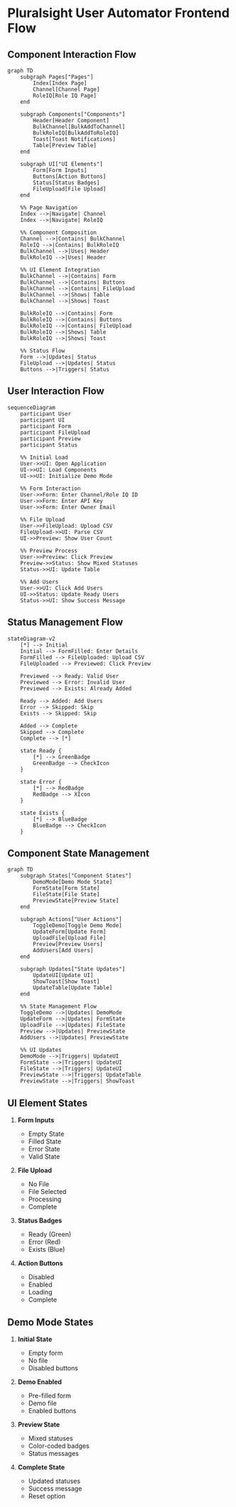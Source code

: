# Pluralsight User Automator Frontend Flow

## Component Interaction Flow

```mermaid
graph TD
    subgraph Pages["Pages"]
        Index[Index Page]
        Channel[Channel Page]
        RoleIQ[Role IQ Page]
    end

    subgraph Components["Components"]
        Header[Header Component]
        BulkChannel[BulkAddToChannel]
        BulkRoleIQ[BulkAddToRoleIQ]
        Toast[Toast Notifications]
        Table[Preview Table]
    end

    subgraph UI["UI Elements"]
        Form[Form Inputs]
        Buttons[Action Buttons]
        Status[Status Badges]
        FileUpload[File Upload]
    end

    %% Page Navigation
    Index -->|Navigate| Channel
    Index -->|Navigate| RoleIQ

    %% Component Composition
    Channel -->|Contains| BulkChannel
    RoleIQ -->|Contains| BulkRoleIQ
    BulkChannel -->|Uses| Header
    BulkRoleIQ -->|Uses| Header

    %% UI Element Integration
    BulkChannel -->|Contains| Form
    BulkChannel -->|Contains| Buttons
    BulkChannel -->|Contains| FileUpload
    BulkChannel -->|Shows| Table
    BulkChannel -->|Shows| Toast

    BulkRoleIQ -->|Contains| Form
    BulkRoleIQ -->|Contains| Buttons
    BulkRoleIQ -->|Contains| FileUpload
    BulkRoleIQ -->|Shows| Table
    BulkRoleIQ -->|Shows| Toast

    %% Status Flow
    Form -->|Updates| Status
    FileUpload -->|Updates| Status
    Buttons -->|Triggers| Status
```

## User Interaction Flow

```mermaid
sequenceDiagram
    participant User
    participant UI
    participant Form
    participant FileUpload
    participant Preview
    participant Status

    %% Initial Load
    User->>UI: Open Application
    UI->>UI: Load Components
    UI->>UI: Initialize Demo Mode

    %% Form Interaction
    User->>Form: Enter Channel/Role IQ ID
    User->>Form: Enter API Key
    User->>Form: Enter Owner Email

    %% File Upload
    User->>FileUpload: Upload CSV
    FileUpload->>UI: Parse CSV
    UI->>Preview: Show User Count

    %% Preview Process
    User->>Preview: Click Preview
    Preview->>Status: Show Mixed Statuses
    Status->>UI: Update Table

    %% Add Users
    User->>UI: Click Add Users
    UI->>Status: Update Ready Users
    Status->>UI: Show Success Message
```

## Status Management Flow

```mermaid
stateDiagram-v2
    [*] --> Initial
    Initial --> FormFilled: Enter Details
    FormFilled --> FileUploaded: Upload CSV
    FileUploaded --> Previewed: Click Preview
    
    Previewed --> Ready: Valid User
    Previewed --> Error: Invalid User
    Previewed --> Exists: Already Added
    
    Ready --> Added: Add Users
    Error --> Skipped: Skip
    Exists --> Skipped: Skip
    
    Added --> Complete
    Skipped --> Complete
    Complete --> [*]

    state Ready {
        [*] --> GreenBadge
        GreenBadge --> CheckIcon
    }
    
    state Error {
        [*] --> RedBadge
        RedBadge --> XIcon
    }
    
    state Exists {
        [*] --> BlueBadge
        BlueBadge --> CheckIcon
    }
```

## Component State Management

```mermaid
graph TD
    subgraph States["Component States"]
        DemoMode[Demo Mode State]
        FormState[Form State]
        FileState[File State]
        PreviewState[Preview State]
    end

    subgraph Actions["User Actions"]
        ToggleDemo[Toggle Demo Mode]
        UpdateForm[Update Form]
        UploadFile[Upload File]
        Preview[Preview Users]
        AddUsers[Add Users]
    end

    subgraph Updates["State Updates"]
        UpdateUI[Update UI]
        ShowToast[Show Toast]
        UpdateTable[Update Table]
    end

    %% State Management Flow
    ToggleDemo -->|Updates| DemoMode
    UpdateForm -->|Updates| FormState
    UploadFile -->|Updates| FileState
    Preview -->|Updates| PreviewState
    AddUsers -->|Updates| PreviewState

    %% UI Updates
    DemoMode -->|Triggers| UpdateUI
    FormState -->|Triggers| UpdateUI
    FileState -->|Triggers| UpdateUI
    PreviewState -->|Triggers| UpdateTable
    PreviewState -->|Triggers| ShowToast
```

## UI Element States

1. **Form Inputs**
   - Empty State
   - Filled State
   - Error State
   - Valid State

2. **File Upload**
   - No File
   - File Selected
   - Processing
   - Complete

3. **Status Badges**
   - Ready (Green)
   - Error (Red)
   - Exists (Blue)

4. **Action Buttons**
   - Disabled
   - Enabled
   - Loading
   - Complete

## Demo Mode States

1. **Initial State**
   - Empty form
   - No file
   - Disabled buttons

2. **Demo Enabled**
   - Pre-filled form
   - Demo file
   - Enabled buttons

3. **Preview State**
   - Mixed statuses
   - Color-coded badges
   - Status messages

4. **Complete State**
   - Updated statuses
   - Success message
   - Reset option 